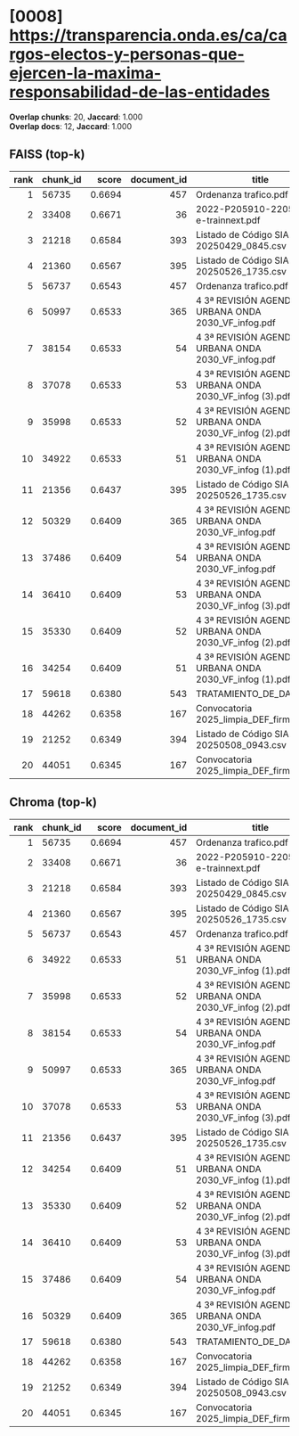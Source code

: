 # [0008] https://transparencia.onda.es/ca/cargos-electos-y-personas-que-ejercen-la-maxima-responsabilidad-de-las-entidades

**Overlap chunks**: 20, **Jaccard**: 1.000  
**Overlap docs**: 12, **Jaccard**: 1.000

## FAISS (top-k)
rank | chunk_id | score | document_id | title
---:|---|---:|---:|---
1 | 56735 | 0.6694 | 457 | Ordenanza trafico.pdf
2 | 33408 | 0.6671 | 36 | 2022-P205910-220518 - e-trainnext.pdf
3 | 21218 | 0.6584 | 393 | Listado de Código SIA 20250429_0845.csv
4 | 21360 | 0.6567 | 395 | Listado de Código SIA 20250526_1735.csv
5 | 56737 | 0.6543 | 457 | Ordenanza trafico.pdf
6 | 50997 | 0.6533 | 365 | 4 3ª REVISIÓN AGENDA URBANA ONDA 2030_VF_infog.pdf
7 | 38154 | 0.6533 | 54 | 4 3ª REVISIÓN AGENDA URBANA ONDA 2030_VF_infog.pdf
8 | 37078 | 0.6533 | 53 | 4 3ª REVISIÓN AGENDA URBANA ONDA 2030_VF_infog (3).pdf
9 | 35998 | 0.6533 | 52 | 4 3ª REVISIÓN AGENDA URBANA ONDA 2030_VF_infog (2).pdf
10 | 34922 | 0.6533 | 51 | 4 3ª REVISIÓN AGENDA URBANA ONDA 2030_VF_infog (1).pdf
11 | 21356 | 0.6437 | 395 | Listado de Código SIA 20250526_1735.csv
12 | 50329 | 0.6409 | 365 | 4 3ª REVISIÓN AGENDA URBANA ONDA 2030_VF_infog.pdf
13 | 37486 | 0.6409 | 54 | 4 3ª REVISIÓN AGENDA URBANA ONDA 2030_VF_infog.pdf
14 | 36410 | 0.6409 | 53 | 4 3ª REVISIÓN AGENDA URBANA ONDA 2030_VF_infog (3).pdf
15 | 35330 | 0.6409 | 52 | 4 3ª REVISIÓN AGENDA URBANA ONDA 2030_VF_infog (2).pdf
16 | 34254 | 0.6409 | 51 | 4 3ª REVISIÓN AGENDA URBANA ONDA 2030_VF_infog (1).pdf
17 | 59618 | 0.6380 | 543 | TRATAMIENTO_DE_DATOS.pdf
18 | 44262 | 0.6358 | 167 | Convocatoria 2025_limpia_DEF_firmado.pdf
19 | 21252 | 0.6349 | 394 | Listado de Código SIA 20250508_0943.csv
20 | 44051 | 0.6345 | 167 | Convocatoria 2025_limpia_DEF_firmado.pdf

## Chroma (top-k)
rank | chunk_id | score | document_id | title
---:|---|---:|---:|---
1 | 56735 | 0.6694 | 457 | Ordenanza trafico.pdf
2 | 33408 | 0.6671 | 36 | 2022-P205910-220518 - e-trainnext.pdf
3 | 21218 | 0.6584 | 393 | Listado de Código SIA 20250429_0845.csv
4 | 21360 | 0.6567 | 395 | Listado de Código SIA 20250526_1735.csv
5 | 56737 | 0.6543 | 457 | Ordenanza trafico.pdf
6 | 34922 | 0.6533 | 51 | 4 3ª REVISIÓN AGENDA URBANA ONDA 2030_VF_infog (1).pdf
7 | 35998 | 0.6533 | 52 | 4 3ª REVISIÓN AGENDA URBANA ONDA 2030_VF_infog (2).pdf
8 | 38154 | 0.6533 | 54 | 4 3ª REVISIÓN AGENDA URBANA ONDA 2030_VF_infog.pdf
9 | 50997 | 0.6533 | 365 | 4 3ª REVISIÓN AGENDA URBANA ONDA 2030_VF_infog.pdf
10 | 37078 | 0.6533 | 53 | 4 3ª REVISIÓN AGENDA URBANA ONDA 2030_VF_infog (3).pdf
11 | 21356 | 0.6437 | 395 | Listado de Código SIA 20250526_1735.csv
12 | 34254 | 0.6409 | 51 | 4 3ª REVISIÓN AGENDA URBANA ONDA 2030_VF_infog (1).pdf
13 | 35330 | 0.6409 | 52 | 4 3ª REVISIÓN AGENDA URBANA ONDA 2030_VF_infog (2).pdf
14 | 36410 | 0.6409 | 53 | 4 3ª REVISIÓN AGENDA URBANA ONDA 2030_VF_infog (3).pdf
15 | 37486 | 0.6409 | 54 | 4 3ª REVISIÓN AGENDA URBANA ONDA 2030_VF_infog.pdf
16 | 50329 | 0.6409 | 365 | 4 3ª REVISIÓN AGENDA URBANA ONDA 2030_VF_infog.pdf
17 | 59618 | 0.6380 | 543 | TRATAMIENTO_DE_DATOS.pdf
18 | 44262 | 0.6358 | 167 | Convocatoria 2025_limpia_DEF_firmado.pdf
19 | 21252 | 0.6349 | 394 | Listado de Código SIA 20250508_0943.csv
20 | 44051 | 0.6345 | 167 | Convocatoria 2025_limpia_DEF_firmado.pdf
